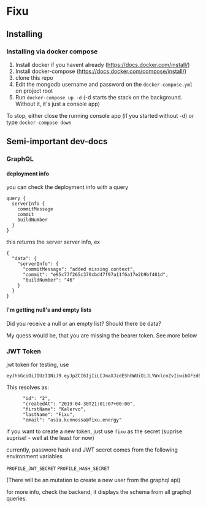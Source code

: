 # Fixu

## Installing 

### Installing via docker compose

1) Install docker if you havent already (https://docs.docker.com/install/)
2) Install docker-compose (https://docs.docker.com/compose/install/)
4) clone this repo
5) Edit the mongodb username and password on the ```docker-compose.yml``` on project root
6) Run ```docker-compose up -d```
(-d starts the stack on the background. Without it, it's just a console app)

To stop, either close the running console app (if you started without -d) or type ```docker-compose down```

## Semi-important dev-docs

### GraphQL

#### deployment info

you can check the deployment info with a query
```
query {
  serverInfo {
    commitMessage
    commit
    buildNumber
  }
}

```
this returns the server server info, ex
```
{
  "data": {
    "serverInfo": {
      "commitMessage": "added missing context",
      "commit": "e95c77f265c370cbd47f97a11f6a17e2b9bf481d",
      "buildNumber": "46"
    }
  }
}
```

#### I'm getting null's and empty lists
Did you receive a null or an empty list?
Should there be data?

My quess would be, that you are missing the bearer token. See more below 

### JWT Token
jwt token for testing, use
```
eyJhbGciOiJIUzI1NiJ9.eyJpZCI6IjIiLCJmaXJzdE5hbWUiOiJLYWxlcnZvIiwibGFzdE5hbWUiOiJKYW5ra28iLCJlbWFpbCI6ImFzaWEua3Vubm9zc2FAamFua2tvLmVuZXJneSIsImNyZWF0ZWRBdCI6IjIwMTktMDQtMzBUMjE6MDE6MDcrMDA6MDAifQ.8AMQR2p1nRbmzV7O8NNHcZ0IBMes7QpqEAKyjV7jcC4
```
This resolves as:

```
      "id": "2",
      "createdAt": "2019-04-30T21:01:07+00:00",
      "firstName": "Kalervo",
      "lastName": "Fixu",
      "email": "asia.kunnossa@fixu.energy"
```

if you want to create a new token, just use ```fixu``` as the secret (suprise suprise! - well at the least for now)

currently, passwore hash and JWT secret comes from the following environment variables

```PROFILE_JWT_SECRET```
```PROFILE_HASH_SECRET```

(There will be an mutation to create a new user from the graphql api)

for more info, check the backend, it displays the schema from all graphql queries.
